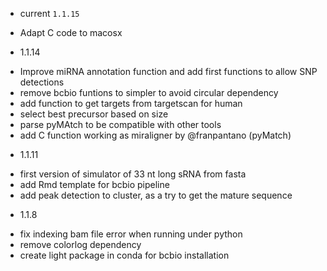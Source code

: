 - current `1.1.15`

* Adapt C code to macosx

- 1.1.14

* Improve miRNA annotation function and add first functions
  to allow SNP detections
* remove bcbio funtions to simpler to avoid circular dependency
* add function to get targets from targetscan for human
* select best precursor based on size
* parse pyMAtch to be compatible with other tools
* add C function working as miraligner by @franpantano (pyMatch)

- 1.1.11

* first version of simulator of 33 nt long sRNA from fasta
* add Rmd template for bcbio pipeline
* add peak detection to cluster, as a try to get the mature sequence

- 1.1.8

 * fix indexing bam file error when running under python
 * remove colorlog dependency
 * create light package in conda for bcbio installation
